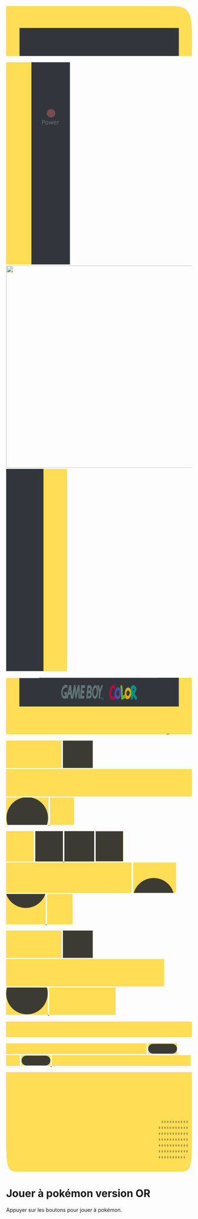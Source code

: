 
<img src="top_953x135.png" width="953" height="135" />
<p float="left">
<img src="topleft_173x547.png" width="173" height="547" />
<img src="http://distil-pkmon.francecentral.azurecontainer.io/" width="607" height="547" />
<img src="topright_173x545.png" width="165" height="547" />
</p>
<img src="middle_952x154.png" width="952" height="154" />
<p float="left">
  <img src="line1_1_150x47.png" width="150" height="74" />
  <a href="http://distil-pkmon.francecentral.azurecontainer.io/press?key=UP">
    <img src="line_1_2_81x74.png" width="81" height="74"/>
  </a>
  <img src="line_1_3_542x74.png" width="534" height="74"/>
  <a href="http://distil-pkmon.francecentral.azurecontainer.io/press?key=A">
    <img src="line_1_4_115x74.png" width="115" height="74"/>
  </a>
  <img src="line_1_5_65x74.png" width="65" height="74"/>
</p>
<p float="left">
  <img src="line_2_1_75x82.png" width="75" height="82" />
  <a href="http://distil-pkmon.francecentral.azurecontainer.io/press?key=LEFT">
  <img src="line_2_2_75x82.png" width="75" height="82" />
  </a>
  <img src="line_2_3_81x82.png" width="81" height="82" />
  <a href="http://distil-pkmon.francecentral.azurecontainer.io/press?key=RIGHT">
    <img src="line_2_4_75x82.png" width="75" height="82" />
  </a>
  <img src="line_2_5_355x82.png" width="340" height="82" />

  <a href="http://distil-pkmon.francecentral.azurecontainer.io/press?key=B">
    <img src="line_2_6B_117x82.png" width="117" height="82" />
  </a>

  <a href="http://distil-pkmon.francecentral.azurecontainer.io/press?key=A">
    <img src="line_2_7A_107x82.png" width="107" height="82" />
  </a>
    <img src="line_2_8_69x82.png" width="69" height="82" />
</p>
<p>
    <img src="line_3_1_150x74.png" width="150" height="74" />
    <a href="http://distil-pkmon.francecentral.azurecontainer.io/press?key=DOWN">
      <img src="line_3_2DOWN_81x74.png" width="81" height="74" />
    </a>
    <img src="line_3_3_429x74.png" width="429" height="74" />
    <a href="http://distil-pkmon.francecentral.azurecontainer.io/press?key=B">
      <img src="line_3_4B_113x74.png" width="113" height="74" />
    </a>
      <img src="line_3_5_180x74.png" width="180" height="74" />
</p>
<img src="line_4_953x43.png" width="953" height="43" />
<p float="left">
  <img src="line_5_1_381x29.png" width="381" height="29" />
    <a href="http://distil-pkmon.francecentral.azurecontainer.io/press?key=SELECT">
      <img src="line_5_2START_79x29.png" width="79" height="29" />
    </a>
  <img src="line_5_3_37x29.png" width="37" height="29" />
    <a href="http://distil-pkmon.francecentral.azurecontainer.io/press?key=START">
      <img src="line_5_4SELECT_79x29.png" width="79" height="29" />
    </a>
  <img src="line_5_5_377x29.png" width="377" height="29" />
</p>
<img src="bottom_953x269.png" width="953" height="269" />


# Jouer à pokémon version OR
Appuyer sur les boutons pour jouer à pokémon.




